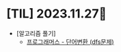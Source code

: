 # [TIL] 2023.11.27📒

* [알고리즘 풀기]
  * [프로그래머스 - 단어변환 (dfs문제)](https://github.com/elephant97/PROGRAMMERS/blob/main/Java/Level%203/%EB%8B%A8%EC%96%B4%EB%B3%80%ED%99%98.java)
